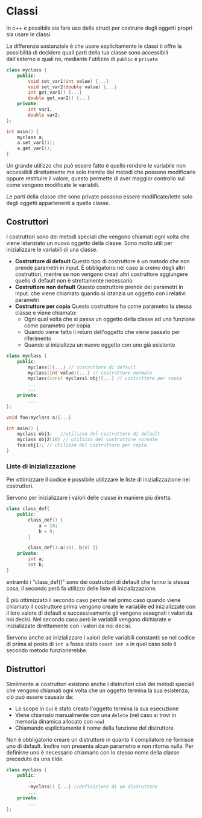 ﻿# Classi

In c++ è possibile sia fare uso delle struct per costruire degli oggetti propri sia usare le classi.

La differenza sostanziale è che usare esplicitamente le classi ti offre la possibilità di decidere quali parti della tua classe sono accessibili dall'esterno e quali no, mediante l'utilizzo di `public` e `private`

```c++
class myclass {
	public:
		void set_var1(int value) {...}
		void set_var2(double value) {...}
		int get_var1() {...}
		double get_var2() {...}
	private:
		int var1;
		double var2;
};

int main() {
	myclass a;
	a.set_var1(1);
	a.get_var1();
}
```

Un grande utilizzo che può essere fatto è quello rendere le variabile non accessibili direttamente ma solo tramite dei metodi che possono modificarle oppure restituire il valore, questo permette di aver maggior controllo sul come vengono modificate le variabili.

Le parti della classe che sono private possono essere modificate/lette solo dagli oggetti appartenenti a quella classe.


## Costruttori

I costruttori sono dei metodi speciali che vengono chiamati ogni volta che viene istanziato un nuovo oggetto della classe.
Sono molto utili per inizializzare le variabili di una classe.

- **Costruttore di default** Questo tipo di costruttore è un metodo che non prende parametri in input. È obbligatorio nel caso si creino degli altri costruttori, mentre se non vengono creati altri costruttore aggiungere quello di default non è strettamente necessario
- **Costruttore non default** Questo costruttore prende dei parametri in input. che viene chiamato quando si istanzia un oggetto con i relativi parametri
- **Costruttore per copia** Questo costruttore ha come parametro la stessa classe e viene chiamato:
	- Ogni qual volta che si passa un oggetto della classe ad una funzione come parametro per copia
	- Quando viene fatto il return dell'oggetto che viene passato per riferimento 
	- Quando si inizializza un nuovo oggetto con uno già esistente


```c++
class myclass {
	public:
		myclass(){...} // costruttore di default
		myclass(int value){...} // costruttore normale
		myclass(const myclass& obj){...} // costruttore per copia
		...
		...
	private:
		...
};

void foo(myclass a){...}

int main() {
	myclass obj1;	//utilizzo del costruttore di default
	myclass obj2(10) // utilizzo del costruttore normale
	foo(obj1); // utilizzo del costruttore per copia
}
```

### Liste di inizializzazione 

Per ottimizzare il codice è possibile utilizzare le liste di inizializzazione nei costruttori.

Servono per inizializzare i valori delle classe in maniere più diretta:

```c++
class class_def{
	public:
		class_def() {
			a = 10;
			b = 0;
		}

		class_def():a(10), b(0) {}
	private:
		int a;
		int b;
}
```

entrambi i "class_def()" sono dei costruttori di default che fanno la stessa cosa, il secondo però fa utilizzo delle liste di inizializzazione.

È più ottimizzato il secondo caso perchè nel primo caso quando viene chiamato il costruttore prima vengono create le variabile ed inizializzate con il loro valore di default e successivamente gli vengono assegnati i valori da noi decisi.
Nel secondo caso però le variabili vengono dichiarate e inizializzate direttamente con i valori da noi decisi.

Servono anche ad inizializzare i valori delle variabili constanti: se nel codice di prima al posto di `int a` fosse stato `const int a` in quel caso solo il secondo metodo funzionerebbe.

## Distruttori

Similmente ai costruttori esistono anche i distruttori cioè dei metodi speciali che vengono chiamati ogni volta che un oggetto  termina la sua esistenza, ciò può essere causato da:

- Lo scope in cui è stato creato l'oggetto termina la sua esecuzione
- Viene chiamato manualmente con una `delete` (nel caso si trovi in memoria dinamica allocato con `new`)
- Chiamando esplicitamente il nome della funzione del distruttore

Non è obbligatorio creare un distruttore in quanto il compilatore ne fornisce uno di default. 
Inoltre non presenta alcun parametro e non ritorna nulla.
Per definirne uno è necessario chiamarlo con lo stesso nome della classe preceduto da una tilde.

```c++
class myclass {
	public:
		...
		~myclass() {...} //definizione di un distruttore
		...
	private:
		...
};
```
